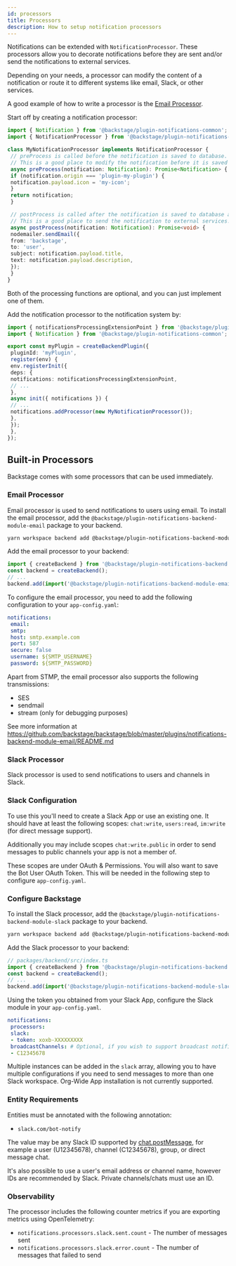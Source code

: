 ```yaml
---
id: processors
title: Processors
description: How to setup notification processors
---
```


Notifications can be extended with `NotificationProcessor`. These processors allow you to decorate notifications before they are sent and/or send the notifications to external services.

Depending on your needs, a processor can modify the content of a notification or route it to different systems like email, Slack, or other services.

A good example of how to write a processor is the [Email Processor](https://github.com/backstage/backstage/tree/master/plugins/notifications-backend-module-email).

Start off by creating a notification processor:

```ts
import { Notification } from '@backstage/plugin-notifications-common';
import { NotificationProcessor } from '@backstage/plugin-notifications-node';

class MyNotificationProcessor implements NotificationProcessor {
 // preProcess is called before the notification is saved to database.
 // This is a good place to modify the notification before it is saved and sent to the user.
 async preProcess(notification: Notification): Promise<Notification> {
 if (notification.origin === 'plugin-my-plugin') {
 notification.payload.icon = 'my-icon';
 }
 return notification;
 }

 // postProcess is called after the notification is saved to database and the signal is emitted.
 // This is a good place to send the notification to external services.
 async postProcess(notification: Notification): Promise<void> {
 nodemailer.sendEmail({
 from: 'backstage',
 to: 'user',
 subject: notification.payload.title,
 text: notification.payload.description,
 });
 }
}
```

Both of the processing functions are optional, and you can just implement one of them.

Add the notification processor to the notification system by:

```ts
import { notificationsProcessingExtensionPoint } from '@backstage/plugin-notifications-node';
import { Notification } from '@backstage/plugin-notifications-common';

export const myPlugin = createBackendPlugin({
 pluginId: 'myPlugin',
 register(env) {
 env.registerInit({
 deps: {
 notifications: notificationsProcessingExtensionPoint,
 // ...
 },
 async init({ notifications }) {
 // ...
 notifications.addProcessor(new MyNotificationProcessor());
 },
 });
 },
});
```

## Built-in Processors

Backstage comes with some processors that can be used immediately.

### Email Processor

Email processor is used to send notifications to users using email. To install the email processor, add the `@backstage/plugin-notifications-backend-module-email` package to your backend.

```bash
yarn workspace backend add @backstage/plugin-notifications-backend-module-email
```

Add the email processor to your backend:

```ts
import { createBackend } from '@backstage/plugin-notifications-backend';
const backend = createBackend();
// ...
backend.add(import('@backstage/plugin-notifications-backend-module-email'));
```

To configure the email processor, you need to add the following configuration to your `app-config.yaml`:

```yaml
notifications:
 email:
 smtp:
 host: smtp.example.com
 port: 587
 secure: false
 username: ${SMTP_USERNAME}
 password: ${SMTP_PASSWORD}
```

Apart from STMP, the email processor also supports the following transmissions:

- SES
- sendmail
- stream (only for debugging purposes)

See more information at <https://github.com/backstage/backstage/blob/master/plugins/notifications-backend-module-email/README.md>

### Slack Processor

Slack processor is used to send notifications to users and channels in Slack.

### Slack Configuration

To use this you'll need to create a Slack App or use an existing one. It should have at least the following scopes:
`chat:write`, `users:read`, `im:write` (for direct message support).

Additionally you may include scopes `chat:write.public` in order to send messages to public channels your app is not
a member of.

These scopes are under OAuth & Permissions. You will also want to save the Bot User OAuth Token. This will be needed
in the following step to configure `app-config.yaml`.

### Configure Backstage

To install the Slack processor, add the `@backstage/plugin-notifications-backend-module-slack` package to your backend.

```bash
yarn workspace backend add @backstage/plugin-notifications-backend-module-slack
```

Add the Slack processor to your backend:

```ts
// packages/backend/src/index.ts
import { createBackend } from '@backstage/plugin-notifications-backend';
const backend = createBackend();
// ...
backend.add(import('@backstage/plugin-notifications-backend-module-slack'));
```

Using the token you obtained from your Slack App, configure the Slack module in your `app-config.yaml`.

```yaml
notifications:
 processors:
 slack:
 - token: xoxb-XXXXXXXXX
 broadcastChannels: # Optional, if you wish to support broadcast notifications.
 - C12345678
```

Multiple instances can be added in the `slack` array, allowing you to have multiple configurations if you need to send
messages to more than one Slack workspace. Org-Wide App installation is not currently supported.

### Entity Requirements

Entities must be annotated with the following annotation:

- `slack.com/bot-notify`

The value may be any Slack ID supported by [chat.postMessage](https://api.slack.com/methods/chat.postMessage), for example a user (U12345678), channel (C12345678), group, or direct message chat.

It's also possible to use a user's email address or channel name, however IDs are recommended by Slack.
Private channels/chats must use an ID.

### Observability

The processor includes the following counter metrics if you are exporting metrics using OpenTelemetry:

- `notifications.processors.slack.sent.count` - The number of messages sent
- `notifications.processors.slack.error.count` - The number of messages that failed to send

